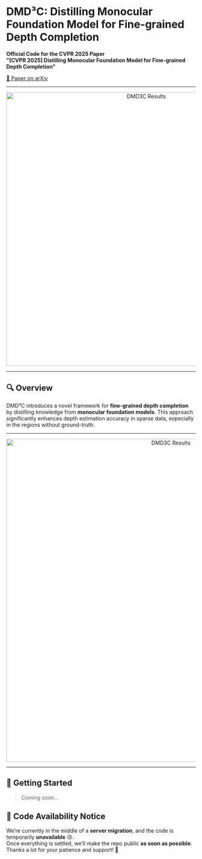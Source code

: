 # DMD³C: Distilling Monocular Foundation Model for Fine-grained Depth Completion  
**Official Code for the CVPR 2025 Paper**  
**"[CVPR 2025] Distilling Monocular Foundation Model for Fine-grained Depth Completion"**  

[📄 Paper on arXiv](https://arxiv.org/abs/2503.16970)

---

<div align="center">
  <img width="729" alt="DMD3C Results" src="https://github.com/user-attachments/assets/da4a34ea-0390-418c-8111-22b2096110eb" />
</div>

---

## 🔍 Overview

DMD³C introduces a novel framework for **fine-grained depth completion** by distilling knowledge from **monocular foundation models**. This approach significantly enhances depth estimation accuracy in sparse data, especially in the regions without ground-truth.

---

<div align="center">
  <img width="860" alt="DMD3C Results" src="https://github.com/user-attachments/assets/362ec3ec-3324-4d36-ab40-3c49d3623cc3" />
</div>

---

## 🚀 Getting Started

> Coming soon...

## 📢 Code Availability Notice

We’re currently in the middle of a **server migration**, and the code is temporarily **unavailable** 😢.  
Once everything is settled, we’ll make the repo public **as soon as possible**. Thanks a lot for your patience and support! 🙏
